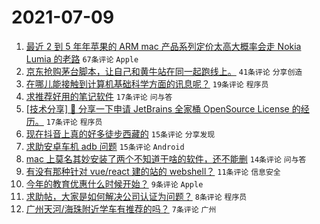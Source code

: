 # 2021-07-09

1. [最近 2 到 5 年年苹果的 ARM mac 产品系列定价太高大概率会走 Nokia Lumia 的老路](https://www.v2ex.com/t/788428) `67条评论` `Apple`
1. [京东抢购茅台脚本，让自己和黄牛站在同一起跑线上。](https://www.v2ex.com/t/788420) `41条评论` `分享创造`
1. [在哪儿能接触到计算机基础科学方面的讯息呢？](https://www.v2ex.com/t/788418) `19条评论` `程序员`
1. [求推荐好用的笔记软件](https://www.v2ex.com/t/788435) `17条评论` `问与答`
1. [[技术分享] 💌 分享一下申请 JetBrains 全家桶 OpenSource License 的经历。](https://www.v2ex.com/t/788434) `17条评论` `程序员`
1. [现在抖音上真的好多徒步西藏的](https://www.v2ex.com/t/788442) `15条评论` `分享发现`
1. [求助安卓车机 adb 问题](https://www.v2ex.com/t/788431) `15条评论` `Android`
1. [mac 上莫名其妙安装了两个不知道干啥的软件，还不能删](https://www.v2ex.com/t/788432) `14条评论` `问与答`
1. [有没有那种针对 vue/react 建的站的 webshell？](https://www.v2ex.com/t/788425) `11条评论` `信息安全`
1. [今年的教育优惠什么时候开始？](https://www.v2ex.com/t/788437) `9条评论` `Apple`
1. [求助帖，大家是如何解决公司认证为问题？](https://www.v2ex.com/t/788426) `8条评论` `程序员`
1. [广州天河/海珠附近学车有推荐的吗？](https://www.v2ex.com/t/788429) `7条评论` `广州`
